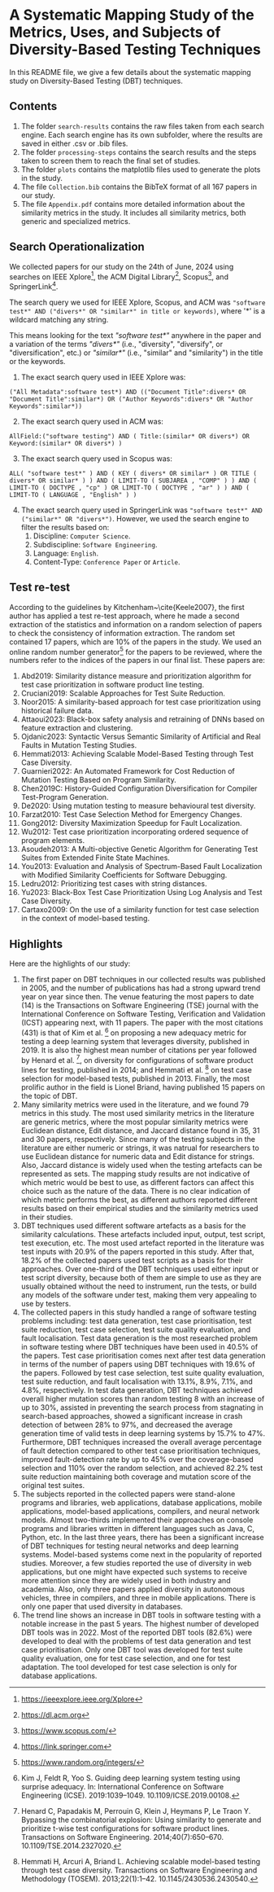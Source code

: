 # A Systematic Mapping Study of the Metrics, Uses, and Subjects of Diversity-Based Testing Techniques

In this README file, we give a few details about the systematic mapping study on Diversity-Based Testing (DBT) techniques.

## Contents

1. The folder `search-results` contains the raw files taken from each search engine. Each search engine has its own subfolder, where the results are saved in either .csv or .bib files.
2. The folder `processing-steps` contains the search results and the steps taken to screen them to reach the final set of studies.
3. The folder `plots` contains the matplotlib files used to generate the plots in the study.
4. The file `Collection.bib` contains the BibTeX format of all 167 papers in our study.
5. The file `Appendix.pdf` contains more detailed information about the similarity metrics in the study. It includes all similarity metrics, both generic and specialized metrics.

## Search Operationalization 
We collected papers for our study on the 24th of June, 2024 using searches on
IEEE Xplore[^1], the ACM Digital Library[^2], Scopus[^3], and
SpringerLink[^4].

[^1]: https://ieeexplore.ieee.org/Xplore
[^2]: https://dl.acm.org
[^3]: https://www.scopus.com/
[^4]: https://link.springer.com

The search query we used for IEEE Xplore, Scopus, and ACM was `"software test*" AND ("divers*" OR "similar*" in title or keywords)`, 
where '*' is a wildcard matching any string. 

This means looking for the text <em>"software test*"</em> anywhere in the paper and a
variation of the terms _"divers*"_ (i.e., "diversity", "diversify", or "diversification", etc.) 
or _"similar*"_ (i.e., "similar" and "similarity") in the title or the keywords.

1. The exact search query used in IEEE Xplore was: 
```
("All Metadata":software test*) AND (("Document Title":divers* OR "Document Title":similar*) OR ("Author Keywords":divers* OR "Author Keywords":similar*))
```
2. The exact search query used in ACM was: 
```
AllField:("software testing") AND ( Title:(similar* OR divers*) OR Keyword:(similar* OR divers*) )
```
3. The exact search query used in Scopus was: 
```
ALL( "software test*" ) AND ( KEY ( divers* OR similar* ) OR TITLE ( divers* OR similar* ) ) AND ( LIMIT-TO ( SUBJAREA , "COMP" ) ) AND ( LIMIT-TO ( DOCTYPE , "cp" ) OR LIMIT-TO ( DOCTYPE , "ar" ) ) AND ( LIMIT-TO ( LANGUAGE , "English" ) )
```
4. The exact search query used in SpringerLink was `"software test*" AND ("similar*" OR "divers*")`. However, we used
   the search engine to filter the results based on:
   1. Discipline: `Computer Science`.
   2. Subdiscipline: `Software Engineering`.
   3. Language: `English`.
   4. Content-Type: `Conference Paper` or `Article`.

## Test re-test
According to the guidelines by Kitchenham~\cite{Keele2007}, the first author has applied a test re-test approach, where he made a second extraction of the statistics and information on a random selection of papers to check the consistency of information extraction. The random set contained 17 papers, which are 10% of the papers in the study. We used an online random number generator[^5] for the papers to be reviewed, where the numbers refer to the indices of the papers in our final list. These papers are:
1. Abd2019: Similarity distance measure and prioritization algorithm for test case prioritization in software product line testing.
2. Cruciani2019: Scalable Approaches for Test Suite Reduction.
3. Noor2015: A similarity-based approach for test case prioritization using historical failure data.
4. Attaoui2023: Black-box safety analysis and retraining of DNNs based on feature extraction and clustering.
5. Ojdanic2023: Syntactic Versus Semantic Similarity of Artificial and Real Faults in Mutation Testing Studies.
6. Hemmati2013: Achieving Scalable Model-Based Testing through Test Case Diversity.
7. Guarnieri2022: An Automated Framework for Cost Reduction of Mutation Testing Based on Program Similarity.
8. Chen2019C: History-Guided Configuration Diversification for Compiler Test-Program Generation.
9. De2020: Using mutation testing to measure behavioural test diversity.
10. Farzat2010: Test Case Selection Method for Emergency Changes.
11. Gong2012: Diversity Maximization Speedup for Fault Localization.
12. Wu2012: Test case prioritization incorporating ordered sequence of program elements.
13. Asoudeh2013: A Multi-objective Genetic Algorithm for Generating Test Suites from Extended Finite State Machines.
14. You2013: Evaluation and Analysis of Spectrum-Based Fault Localization with Modified Similarity Coefficients for Software Debugging.
15. Ledru2012: Prioritizing test cases with string distances.
16. Yu2023: Black-Box Test Case Prioritization Using Log Analysis and Test Case Diversity.
17. Cartaxo2009: On the use of a similarity function for test case selection in the context of model-based testing.

[^5]: https://www.random.org/integers/

## Highlights
Here are the highlights of our study:
1. The first paper on DBT techniques in our collected results was published in 2005, and the number of publications has had a strong upward trend year on year since then. The venue featuring the most papers to date (14) is the Transactions on Software Engineering (TSE) journal with the International Conference on Software Testing, Verification and Validation (ICST) appearing next, with 11 papers. The paper with the most citations (431) is that of Kim et al. [^6] on proposing a  new adequacy metric for testing a deep learning system that leverages diversity, published in 2019. It is also the highest mean number of citations per year followed by Henard et al. [^7], on diversity for configurations of software product lines for testing, published in 2014; and Hemmati et al. [^8] on test case selection for model-based tests, published in 2013. Finally, the most prolific author in the field is Lionel Briand, having published 15 papers on the topic of DBT.
2. Many similarity metrics were used in the literature, and we found 79 metrics in this study. The most used similarity metrics in the literature are generic metrics, where the most popular similarity metrics were Euclidean distance, Edit distance, and Jaccard distance found in 35, 31 and 30 papers, respectively. Since many of the testing subjects in the literature are either numeric or strings, it was natrual for researchers to use Euclidean distance for numeric data and Edit distance for strings. Also, Jaccard distance is widely used when the testing artefacts can be represented as sets. The mapping study results are not indicative of which metric would be best to use, as different factors can affect this choice such as the nature of the data. There is no clear indication of which metric performs the best, as different authors reported different results based on their empirical studies and the similarity metrics used in their studies.
3. DBT techniques used different software artefacts as a basis for the similarity calculations. These artefacts included input, output, test script, test execution, etc. The most used artefact reported in the literature was test inputs with 20.9% of the papers reported in this study. After that, 18.2% of the collected papers used test scripts as a basis for their approaches. Over one-third of the DBT techniques used either input or test script diversity, because both of them are simple to use as they are usually obtained without the need to instrument, run the tests, or build any models of the software under test, making them very appealing to use by testers.
4. The collected papers in this study handled a range of software testing problems including: test data generation, test case prioritisation, test suite reduction, test case selection, test suite quality evaluation, and fault localisation. Test data generation is the most researched problem in software testing where DBT techniques have been used in 40.5% of the papers. Test case prioritisation comes next after test data generation in terms of the number of papers using DBT techniques with 19.6% of the papers. Followed by test case selection, test suite quality evaluation, test suite reduction, and fault localisation with 13.1%, 8.9%, 7.1%, and 4.8%, respectively. In test data generation, DBT techniques achieved overall higher mutation scores than random testing 8 with an increase of up to 30%, assisted in preventing the search process from stagnating in search-based approaches, showed a significant increase in crash detection of between 28% to 97%, and decreased the average generation time of valid tests in deep learning systems by 15.7% to 47%. Furthermore, DBT techniques increased the overall average percentage of fault detection compared to other test case prioritisation techniques, improved fault-detection rate by up to 45% over the coverage-based selection and 110% over the random selection, and achieved 82.2% test suite reduction maintaining both coverage and mutation score of the original test suites.
5. The subjects reported in the collected papers were stand-alone programs and libraries, web applications, database applications, mobile applications, model-based applications, compilers, and neural network models. Almost two-thirds implemented their approaches on console programs and libraries written in different languages such as Java, C, Python, etc. In the last three years, there has been a significant increase of DBT techniques for testing neural networks and deep learning systems. Model-based systems come next in the popularity of reported studies. Moreover, a few studies reported the use of diversity in web applications, but one might have expected such systems to receive more attention since
they are widely used in both industry and academia. Also, only three papers applied diversity in autonomous vehicles, three in compilers, and three in mobile applications. There is only one paper that used diversity in databases.
6. The trend line shows an increase in DBT tools in software testing with a notable increase in the past 5 years. The highest number of developed DBT tools was in 2022. Most of the reported DBT tools (82.6%) were developed to deal with the
problems of test data generation and test case prioritisation. Only one DBT tool was developed for test suite quality evaluation, one for test case selection, and one for test adaptation. The tool developed for test case selection is only for database applications.


[^6]: Kim J, Feldt R, Yoo S. Guiding deep learning system testing using surprise adequacy. In: International Conference on Software Engineering (ICSE). 2019:1039–1049. 10.1109/ICSE.2019.00108.
[^7]: Henard C, Papadakis M, Perrouin G, Klein J, Heymans P, Le Traon Y. Bypassing the combinatorial explosion: Using similarity to generate and prioritize t-wise test configurations for software product lines. Transactions on Software Engineering. 2014;40(7):650–670. 10.1109/TSE.2014.2327020.
[^8]: Hemmati H, Arcuri A, Briand L. Achieving scalable model-based testing through test case diversity. Transactions on Software Engineering and Methodology (TOSEM). 2013;22(1):1–42. 10.1145/2430536.2430540.
